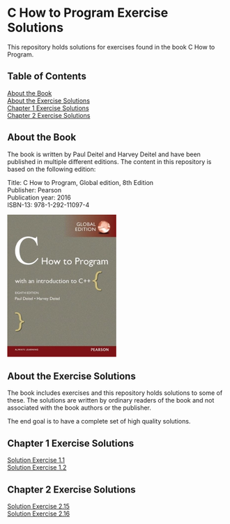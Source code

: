 # C How to Program Exercise Solutions

This repository holds solutions for exercises found in the book C How to Program.

## Table of Contents

[About the Book](#about-the-book)  
[About the Exercise Solutions](#about-the-exercise-solutions)  
[Chapter 1 Exercise Solutions](#chapter-1-exercise-solutions)  
[Chapter 2 Exercise Solutions](#chapter-2-exercise-solutions)  

## About the Book

The book is written by Paul Deitel and Harvey Deitel and have been published in multiple different editions. The content in this repository is based on the following edition:

Title: C How to Program, Global edition, 8th Edition  
Publisher: Pearson  
Publication year: 2016  
ISBN-13: 978-1-292-11097-4  

![C How to Program book cover](./content/meta/pictures/cover-c-how-to-program-8th-global-ed-xs.jpg)

## About the Exercise Solutions

The book includes exercises and this repository holds solutions to some of these. The solutions are written by ordinary readers of the book and not associated with the book authors or the publisher.

The end goal is to have a complete set of high quality solutions.

## Chapter 1 Exercise Solutions

[Solution Exercise 1.1](content/solutions/chapter-01/solution-01-01/solution-01-01.md)  
[Solution Exercise 1.2](content/solutions/chapter-01/solution-01-02/solution-01-02.md)  

## Chapter 2 Exercise Solutions

[Solution Exercise 2.15](content/solutions/chapter-02/solution-02-15/solution-02-15.md)  
[Solution Exercise 2.16](content/solutions/chapter-02/solution-02-16/main.c)  
